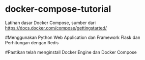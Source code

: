 # docker-compose-tutorial
Latihan dasar Docker Compose, sumber dari https://docs.docker.com/compose/gettingstarted/

#Menggunakan Python Web Application dan Framework Flask dan Perhitungan dengan Redis

#Pastikan telah menginstall Docker Engine dan Docker Compose
